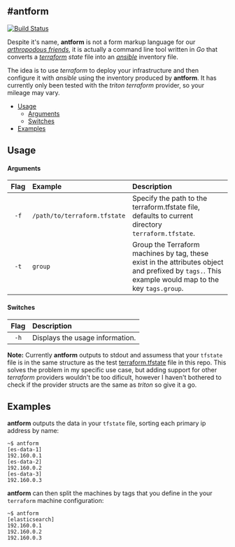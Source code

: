 
#antform
---
[![Build Status](https://travis-ci.org/berglh/antform.svg?branch=master)](https://travis-ci.org/berglh/antform)<br />

Despite it's name, **antform** is not a form markup language for our *[arthropodous friends](https://www.youtube.com/watch?v=ZGIZ-zUvotM)*, it is actually a command line tool written in *Go* that converts a *[terraform](https://github.com/hashicorp/terraform) state* file into an *[ansible](https://github.com/ansible/ansible)* inventory file.

The idea is to use *terraform* to deploy your infrastructure and then configure it with *ansible* using the inventory produced by **antform**. It has currently only been tested with the *triton terraform* provider, so your mileage may vary.

- [Usage](#usage)
  - [Arguments](#arguments)
  - [Switches](#switches)
- [Examples](#examples)


## Usage

#### Arguments
Flag | Example | Description
:---:|:----|:---
`-f` | `/path/to/terraform.tfstate` | Specify the path to the terraform.tfstate file, defaults to current directory `terraform.tfstate`.
`-t` | `group` | Group the Terraform machines by tag, these exist in the attributes object and prefixed by `tags.`. This example would map to the key `tags.group`.

#### Switches
Flag | Description
:---:|:----
`-h`| Displays the usage information.

**Note:** Currently **antform** outputs to stdout and assumess that your `tfstate` file is in the same structure as the test [terraform.tfstate](terraform.tfstate) file in this repo. This solves the problem in my specific use case, but adding support for other *terraform* providers wouldn't be too dificult, however I haven't bothered to check if the provider structs are the same as *triton* so give it a go.


## Examples

**antform** outputs the data in your `tfstate` file, sorting each primary ip address by name:

```
~$ antform
[es-data-1]
192.160.0.1
[es-data-2]
192.160.0.2
[es-data-3]
192.160.0.3
```

**antform** can then split the machines by tags that you define in the your `terraform` machine configuration:

```
~$ antform
[elasticsearch]
192.160.0.1
192.160.0.2
192.160.0.3
```
